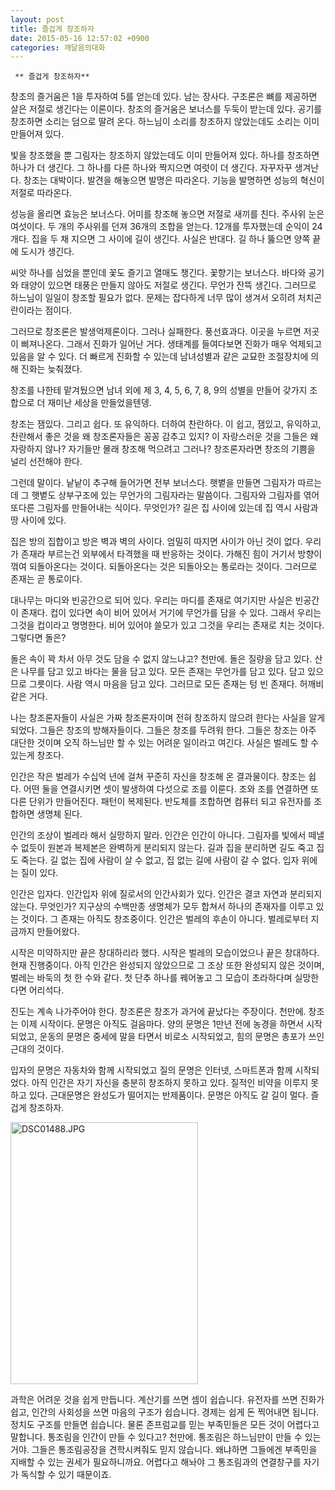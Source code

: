 ```yaml
---
layout: post
title: 즐겁게 창조하자
date: 2015-05-16 12:57:02 +0900
categories: 깨달음의대화
---
```

 


     ** 즐겁게 창조하자**

  


창조의 즐거움은 1을 투자하여 5를 얻는데 있다. 남는 장사다. 구조론은 뼈를 제공하면 살은 저절로 생긴다는 이론이다. 창조의 즐거움은 보너스를 두둑이 받는데 있다. 공기를 창조하면 소리는 덤으로 딸려 온다. 하느님이 소리를 창조하지 않았는데도 소리는 이미 만들어져 있다. 

  


빛을 창조했을 뿐 그림자는 창조하지 않았는데도 이미 만들어져 있다. 하나를 창조하면 하나가 더 생긴다. 그 하나를 다른 하나와 짝지으면 여럿이 더 생긴다. 자꾸자꾸 생겨난다. 창조는 대박이다. 발견을 해놓으면 발명은 따라온다. 기능을 발명하면 성능의 혁신이 저절로 따라온다. 

  


성능을 올리면 효능은 보너스다. 어미를 창조해 놓으면 저절로 새끼를 친다. 주사위 눈은 여섯이다. 두 개의 주사위를 던져 36개의 조합을 얻는다. 12개를 투자했는데 순익이 24개다. 집을 두 채 지으면 그 사이에 길이 생긴다. 사실은 반대다. 길 하나 뚫으면 양쪽 끝에 도시가 생긴다.

  


씨앗 하나를 심었을 뿐인데 꽃도 즐기고 열매도 챙긴다. 꽃향기는 보너스다. 바다와 공기와 태양이 있으면 태풍은 만들지 않아도 저절로 생긴다. 무언가 잔뜩 생긴다. 그러므로 하느님이 일일이 창조할 필요가 없다. 문제는 잡다하게 너무 많이 생겨서 오히려 처치곤란이라는 점이다. 

  


그러므로 창조론은 발생억제론이다. 그러나 실패한다. 풍선효과다. 이곳을 누르면 저곳이 삐져나온다. 그래서 진화가 일어난 거다. 생태계를 들여다보면 진화가 매우 억제되고 있음을 알 수 있다. 더 빠르게 진화할 수 있는데 남녀성별과 같은 교묘한 조절장치에 의해 진화는 늦춰졌다. 

  


창조를 나한테 맡겨뒀으면 남녀 외에 제 3, 4, 5, 6, 7, 8, 9의 성별을 만들어 갖가지 조합으로 더 재미난 세상을 만들었을텐뎅.

  


창조는 잼있다. 그리고 쉽다. 또 유익하다. 더하여 찬란하다. 이 쉽고, 잼있고, 유익하고, 찬란해서 좋은 것을 왜 창조론자들은 꽁꽁 감추고 있지? 이 자랑스러운 것을 그들은 왜 자랑하지 않나? 자기들만 몰래 창조해 먹으려고 그러나? 창조론자라면 창조의 기쁨을 널리 선전해야 한다. 

  


그런데 말이다. 낱낱이 추구해 들어가면 전부 보너스다. 햇볕을 만들면 그림자가 따르는데 그 햇볕도 상부구조에 있는 무언가의 그림자라는 말씀이다. 그림자와 그림자를 엮어 또다른 그림자를 만들어내는 식이다. 무엇인가? 길은 집 사이에 있는데 집 역시 사람과 땅 사이에 있다. 

  


집은 방의 집합이고 방은 벽과 벽의 사이다. 엄밀히 따지면 사이가 아닌 것이 없다. 우리가 존재라 부르는건 외부에서 타격했을 때 반응하는 것이다. 가해진 힘이 거기서 방향이 꺾여 되돌아온다는 것이다. 되돌아온다는 것은 되돌아오는 통로라는 것이다. 그러므로 존재는 곧 통로이다. 

  


대나무는 마디와 빈공간으로 되어 있다. 우리는 마디를 존재로 여기지만 사실은 빈공간이 존재다. 컵이 있다면 속이 비어 있어서 거기에 무언가를 담을 수 있다. 그래서 우리는 그것을 컵이라고 명명한다. 비어 있어야 쓸모가 있고 그것을 우리는 존재로 치는 것이다. 그렇다면 돌은? 

  


돌은 속이 꽉 차서 아무 것도 담을 수 없지 않느냐고? 천만에. 돌은 질량을 담고 있다. 산은 나무를 담고 있고 바다는 물을 담고 있다. 모든 존재는 무언가를 담고 있다. 담고 있으므로 그릇이다. 사람 역시 마음을 담고 있다. 그러므로 모든 존재는 텅 빈 존재다. 허깨비 같은 거다. 

  


나는 창조론자들이 사실은 가짜 창조론자이며 전혀 창조하지 않으려 한다는 사실을 알게 되었다. 그들은 창조의 방해자들이다. 그들은 창조를 두려워 한다. 그들은 창조는 아주 대단한 것이며 오직 하느님만 할 수 있는 어려운 일이라고 여긴다. 사실은 벌레도 할 수 있는게 창조다. 

  


인간은 작은 벌레가 수십억 년에 걸쳐 꾸준히 자신을 창조해 온 결과물이다. 창조는 쉽다. 어떤 둘을 연결시키면 셋이 발생하여 다섯으로 조를 이룬다. 조와 조를 연결하면 또다른 단위가 만들어진다. 패턴이 복제된다. 반도체를 조합하면 컴퓨터 되고 유전자를 조합하면 생명체 된다. 

  


인간의 조상이 벌레라 해서 실망하지 말라. 인간은 인간이 아니다. 그림자를 빛에서 떼낼 수 없듯이 원본과 복제본은 완벽하게 분리되지 않는다. 길과 집을 분리하면 길도 죽고 집도 죽는다. 길 없는 집에 사람이 살 수 없고, 집 없는 길에 사람이 갈 수 없다. 입자 위에는 질이 있다. 

  


인간은 입자다. 인간입자 위에 질로서의 인간사회가 있다. 인간은 결코 자연과 분리되지 않는다. 무엇인가? 지구상의 수백만종 생명체가 모두 합쳐서 하나의 존재자를 이루고 있는 것이다. 그 존재는 아직도 창조중이다. 인간은 벌레의 후손이 아니다. 벌레로부터 지금까지 만들어왔다. 

  


시작은 미약하지만 끝은 창대하리라 했다. 시작은 벌레의 모습이었으나 끝은 창대하다. 현재 진행중이다. 아직 인간은 완성되지 않았으므로 그 조상 또한 완성되지 않은 것이며, 벌레는 바둑의 첫 한 수와 같다. 첫 단추 하나를 꿰어놓고 그 모습이 초라하다며 실망한다면 어리석다. 

  


진도는 계속 나가주어야 한다. 창조론은 창조가 과거에 끝났다는 주장이다. 천만에. 창조는 이제 시작이다. 문명은 아직도 걸음마다. 양의 문명은 1만년 전에 농경을 하면서 시작되었고, 운동의 문명은 중세에 말을 타면서 비로소 시작되었고, 힘의 문명은 총포가 쓰인 근대의 것이다. 

  


입자의 문명은 자동차와 함께 시작되었고 질의 문명은 인터넷, 스마트폰과 함께 시작되었다. 아직 인간은 자기 자신을 충분히 창조하지 못하고 있다. 질적인 비약을 이루지 못하고 있다. 근대문명은 완성도가 떨어지는 반제품이다. 문명은 아직도 갈 길이 멀다. 즐겁게 창조하자. 

  



<img src="assets/attach/images/198/577/591/DSC01488.JPG" alt="DSC01488.JPG" width="300" height="419" /> 

  


과학은 어려운 것을 쉽게 만듭니다. 계산기를 쓰면 셈이 쉽습니다. 유전자를 쓰면 진화가 쉽고, 인간의 사회성을 쓰면 마음의 구조가 쉽습니다. 경제는 쉽게 돈 찍어내면 됩니다. 정치도 구조를 만들면 쉽습니다. 물론 존프럼교를 믿는 부족민들은 모든 것이 어렵다고 말합니다. 통조림을 인간이 만들 수 있다고? 천만에. 통조림은 하느님만이 만들 수 있는 거야. 그들은 통조림공장을 견학시켜줘도 믿지 않습니다. 왜냐하면 그들에겐 부족민을 지배할 수 있는 권세가 필요하니까요. 어렵다고 해놔야 그 통조림과의 연결창구를 자기가 독식할 수 있기 때문이죠.
